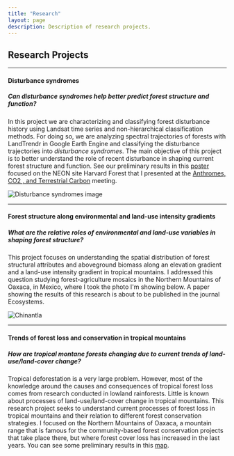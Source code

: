 ```yaml
---
title: "Research"
layout: page
description: Description of research projects.
---
```


## Research Projects
---

#### Disturbance syndromes

##### Can disturbance syndromes help better predict forest structure and function?

In this project we are characterizing and classifying forest disturbance history using Landsat time series and non-hierarchical classification methods.
For doing so, we are analyzing spectral trajectories of forests with LandTrendr in Google Earth Engine and classifying the disturbance trajectories into *disturbance syndromes*. The main objective of this project is to better understand the role of recent disturbance in shaping current forest structure and function.
See our preliminary results in this [poster](https://drive.google.com/file/d/1N3H0YCEaDTQwlk9luDaVigq9Dlnmmbg5/view?usp=sharing) focused on the NEON site Harvard Forest that I presented at the [Anthromes, CO2 , and Terrestrial Carbon](https://www.anthromes-co2-and-terrestrial-carbon.com/2023/en/page/home) meeting.

![Disturbance syndromes image](/img/dist_syndromes.png)

---

#### Forest structure along environmental and land-use intensity gradients

##### What are the relative roles of environmental and land-use variables in shaping forest structure?

This project focuses on understanding the spatial distribution of forest structural attributes and aboveground biomass along an elevation gradient and a land-use intensity gradient in tropical mountains. I addressed this question studying forest-agriculture mosaics in the Northern Mountains of Oaxaca, in Mexico, where I took the photo I'm showing below. A paper showing the results of this research is about to be published in the journal Ecosystems. 

![Chinantla](/img/chinantla.JPG)

---

#### Trends of forest loss and conservation in tropical mountains

##### How are tropical montane forests changing due to current trends of land-use/land-cover change?

Tropical deforestation is a very large problem. However, most of the knowledge around the causes and consequences of tropical forest loss comes from research conducted in lowland rainforests. Little is known about processes of land-use/land-cover change in tropical mountains. 
This research project seeks to understand current processes of forest loss in tropical mountains and their relation to different forest conservation strategies. I focused on the Northern Mountains of Oaxaca, a mountain range that is famous for the community-based forest conservation projects that take place there, but where forest cover loss has increased in the last years. You can see some preliminary results in this [map](https://pages.uoregon.edu/adrianau/Maps/19yrsforestlossNMO.pdf).


